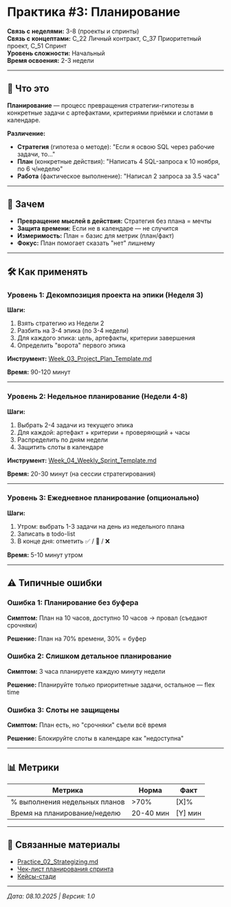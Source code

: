 # Практика #3: Планирование

**Связь с неделями:** 3-8 (проекты и спринты)  
**Связь с концептами:** C_22 Личный контракт, C_37 Приоритетный проект, C_51 Спринт  
**Уровень сложности:** Начальный  
**Время освоения:** 2-3 недели

---

## 📝 Что это

**Планирование** — процесс превращения стратегии-гипотезы в конкретные задачи с артефактами, критериями приёмки и слотами в календаре.

**Различение:**
- **Стратегия** (гипотеза о методе): "Если я освою SQL через рабочие задачи, то..."
- **План** (конкретные действия): "Написать 4 SQL-запроса к 10 ноября, по 6 ч/неделю"
- **Работа** (фактическое выполнение): "Написал 2 запроса за 3.5 часа"

---

## 🎯 Зачем

- **Превращение мыслей в действия:** Стратегия без плана = мечты
- **Защита времени:** Если не в календаре — не случится
- **Измеримость:** План = базис для метрик (план/факт)
- **Фокус:** План помогает сказать "нет" лишнему

---

## 🛠️ Как применять

### Уровень 1: Декомпозиция проекта на эпики (Неделя 3)

**Шаги:**
1. Взять стратегию из Недели 2
2. Разбить на 3-4 эпика (по 3-4 недели)
3. Для каждого эпика: цель, артефакты, критерии завершения
4. Определить "ворота" первого эпика

**Инструмент:** [Week_03_Project_Plan_Template.md](../templates/Week_03_Project_Plan_Template.md)

**Время:** 90-120 минут

---

### Уровень 2: Недельное планирование (Недели 4-8)

**Шаги:**
1. Выбрать 2-4 задачи из текущего эпика
2. Для каждой: артефакт + критерии + проверяющий + часы
3. Распределить по дням недели
4. Защитить слоты в календаре

**Инструмент:** [Week_04_Weekly_Sprint_Template.md](../templates/Week_04_Weekly_Sprint_Template.md)

**Время:** 20-30 минут (на сессии стратегирования)

---

### Уровень 3: Ежедневное планирование (опционально)

**Шаги:**
1. Утром: выбрать 1-3 задачи на день из недельного плана
2. Записать в todo-list
3. В конце дня: отметить ✅ / 🔄 / ❌

**Время:** 5-10 минут утром

---

## ⚠️ Типичные ошибки

### Ошибка 1: Планирование без буфера

**Симптом:** План на 10 часов, доступно 10 часов → провал (съедают срочняки)

**Решение:** План на 70% времени, 30% = буфер

### Ошибка 2: Слишком детальное планирование

**Симптом:** 3 часа планируете каждую минуту недели

**Решение:** Планируйте только приоритетные задачи, остальное — flex time

### Ошибка 3: Слоты не защищены

**Симптом:** План есть, но "срочняки" съели всё время

**Решение:** Блокируйте слоты в календаре как "недоступна"

---

## 📊 Метрики

| Метрика | Норма | Факт |
|---------|-------|------|
| % выполнения недельных планов | >70% | [X]% |
| Время на планирование/неделю | 20-40 мин | [Y] мин |

---

## 🔗 Связанные материалы

- [Practice_02_Strategizing.md](Practice_02_Strategizing.md)
- [Чек-лист планирования спринта](../checklists/Checklist_Sprint_Planning.md)
- [Кейсы-стади](../case_studies/INDEX.md)

---

*Дата: 08.10.2025 | Версия: 1.0*


